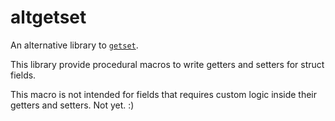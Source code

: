 # altgetset

An alternative library to [`getset`](https://crates.io/crates/getset).

This library provide procedural macros to write getters and setters for struct fields.

This macro is not intended for fields that requires custom logic inside their getters and
setters. Not yet. :)
